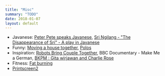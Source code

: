 ```yaml
---
title: "Misc"
summary: "TODO"
date: 2018-01-07
layout: default
---
```


* Javanese:
  [Peter Pete speaks Javanese](https://www.youtube.com/watch?v=Ha8RDd5LIxg&feature=share),
  [Sri Ngilang - "The Disappearance of Sri" - A play in Javanese](https://www.youtube.com/watch?v=uTL6BMG8JZ0)
* Funny:
  [Moving a house together](https://www.facebook.com/eka.cana/videos/1125285464160315/?hc_ref=ARQE3KWMdji3Gw3OSwsBzpocPKzaqEk94WAuIFXx0CVU-kAjcmAEwA-33j1VuT1wBU4),
  [Polos](https://www.facebook.com/ary.odan/videos/1038625656192187/?hc_ref=ARQx_ckzgxi2UG4nECXqXNc9aJg38N7H9cq7C_F8H-AH0vrW_Brmwai2glEDvN7XfeY)
* Inspiration:
  [Robots Bring Couple Together](https://spectrum.ieee.org/automaton/robotics/humanoids/engaging-with-robots),
  BBC Documentary - Make Me a German,
  [BKPM : Gita wirjawan and Charlie Rose](https://www.youtube.com/watch?v=PGIveqTCJm0)
* Fitness: 
  [Fat burning](https://www.facebook.com/jordanyeohfitness/videos/1082872145070432/?hc_ref=ARSu5k5gY85jG71GXanDII4Ag4UxAQa_NSW8mdxZbW7PiLmQlHZaKlkVEPfE_uZyGIQ)
* [Printscreen2](https://photos.app.goo.gl/E9tocYYi2CQZsHER2)
